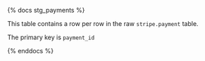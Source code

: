 {% docs stg_payments %}

This table contains a row per row in the raw `stripe.payment` table.

The primary key is `payment_id`


{% enddocs %}